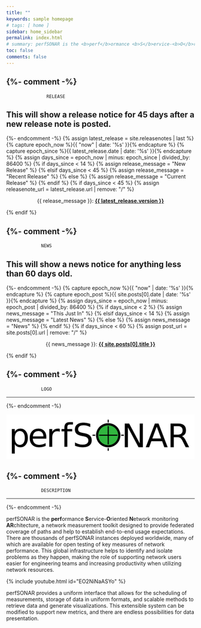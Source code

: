 ```yaml
---
title: ""
keywords: sample homepage
# tags: [ home ]
sidebar: home_sidebar
permalink: index.html
# summary: perfSONAR is the <b>perf</b>ormance <b>S</b>ervice-<b>O</b>riented <b>N</b>etwork monitoring <b>AR</b>chitecture, a toolkit for identifying performance problems on your network.
toc: false
comments: false
---
```

{%- comment -%}
-------------------------------------------------------------------------------
			       RELEASE

This will show a release notice for 45 days after a new release note
is posted.
-------------------------------------------------------------------------------
{%- endcomment -%}
{% assign latest_release = site.releasenotes | last %}
{% capture epoch_now %}{{ "now" | date: '%s' }}{% endcapture %}
{% capture epoch_since %}{{ latest_release.date | date: '%s' }}{% endcapture %}
{% assign days_since = epoch_now | minus: epoch_since | divided_by: 86400 %}
{% if days_since < 14 %}
  {% assign release_message = "New Release" %}
{% elsif days_since < 45 %}
  {% assign release_message = "Recent Release" %}
{% else %}
  {% assign release_message = "Current Release" %}
{% endif %}
{% if days_since < 45 %}
  {% assign releasenote_url = latest_release.url | remove: "/" %}
  <p align="center">{{ release_message }}: <b><a href="{{ releasenote_url }}">{{ latest_release.version }}</a></b></p>
{% endif %}


{%- comment -%}
-------------------------------------------------------------------------------
				 NEWS

This will show a news notice for anything less than 60 days old.
-------------------------------------------------------------------------------
{%- endcomment -%}
{% capture epoch_now %}{{ "now" | date: '%s' }}{% endcapture %}
{% capture epoch_post %}{{ site.posts[0].date | date: '%s' }}{% endcapture %}
{% assign days_since = epoch_now | minus: epoch_post | divided_by: 86400 %}
{% if days_since < 2 %}
  {% assign news_message = "This Just In" %}
{% elsif days_since < 14 %}
  {% assign news_message = "Latest News" %}
{% else %}
  {% assign news_message = "News" %}
{% endif %}
{% if days_since < 60 %}
  {% assign post_url = site.posts[0].url | remove: "/" %}
  <p align="center">{{ news_message }}: <b><a href="{{ post_url }}">{{ site.posts[0].title }}</a></b></p>
{% endif %}


{%- comment -%}
-------------------------------------------------------------------------------
				 LOGO
-------------------------------------------------------------------------------
{%- endcomment -%}
<p align="center"><img src="images/logos/perfsonar/perfsonar-logo-black-full.svg" /></p>


<!--
{% include important.html content="This is a development test for a potential replacement for the perfSONAR web site.  It is not the official site, so please take anything you see here with a grain of salt." %}
-->

{%- comment -%}
-------------------------------------------------------------------------------
			     DESCRIPTION
-------------------------------------------------------------------------------
{%- endcomment -%}

<p>perfSONAR is the <b>perf</b>ormance <b>S</b>ervice-<b>O</b>riented
<b>N</b>etwork monitoring <b>AR</b>chitecture, a network measurement
toolkit designed to provide federated coverage of paths and help to
establish end-to-end usage expectations.  There are thousands of
perfSONAR instances deployed worldwide, many of which are available
for open testing of key measures of network performance.  This global
infrastructure helps to identify and isolate problems as they happen,
making the role of supporting network users easier for engineering
teams and increasing productivity when utilizing network
resources.</p>

{% include youtube.html id="EO2NiNaASYo" %}

<p>perfSONAR provides a uniform interface that allows for the
scheduling of measurements, storage of data in uniform formats, and
scalable methods to retrieve data and generate visualizations.  This
extensible system can be modified to support new metrics, and there
are endless possibilities for data presentation.</p>




